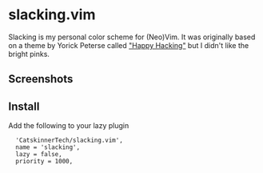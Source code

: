 # slacking.vim

Slacking is my personal color scheme for (Neo)Vim. 
It was originally based on a theme by Yorick Peterse called ["Happy Hacking"][happy_hacking] but I didn't like the bright pinks.

## Screenshots

## Install
Add the following to your lazy plugin
```
  'CatskinnerTech/slacking.vim',
  name = 'slacking',
  lazy = false,
  priority = 1000,
```

[happy_hacking]: https://github.com/yorickpeterse/happy_hacking.vim
